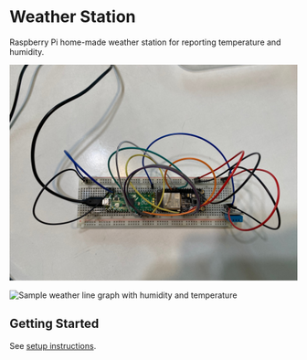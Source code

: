 # Weather Station

Raspberry Pi home-made weather station for reporting temperature and humidity.

![Photo of weather station breadboard](docs/circuitPhoto_01.jpg)

![Sample weather line graph with humidity and
temperature](docs/weatherGraph.png)

## Getting Started

See [setup instructions](docs/SETUP.md).